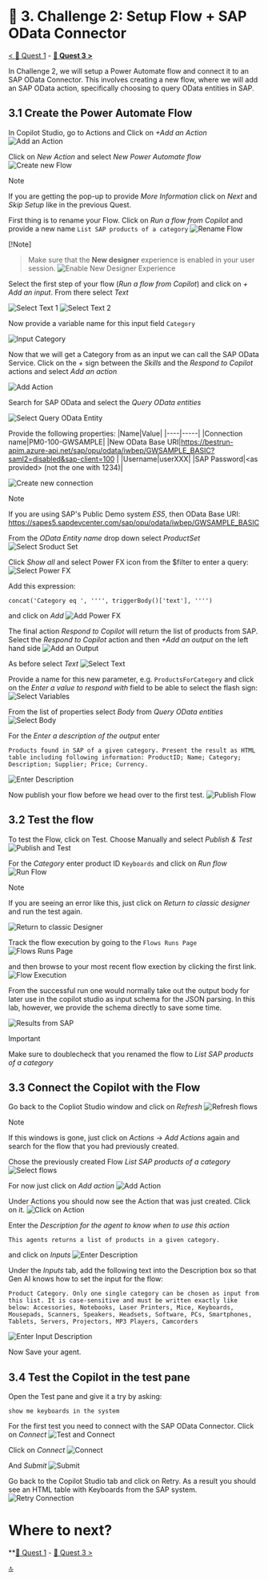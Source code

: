 # 🔌 3. Challenge 2: Setup Flow + SAP OData Connector
[< 🤖 Quest 1](Quest1.md) - **[🔧 Quest 3 >](Quest3.md)**

In Challenge 2, we will setup a Power Automate flow and connect it to an SAP OData Connector. This involves creating a new flow, where we will add an SAP OData action, specifically choosing to query OData entities in SAP.

## 3.1 Create the Power Automate Flow
In Copilot Studio, go to Actions and Click on *+Add an Action*
![Add an Action](../images/AddAnAction.jpg)

Click on *New Action* and select *New Power Automate flow*
![Create new Flow](../images/NewPowerAutomateFlow.jpg)
 
> [!Note]
> If you are getting the pop-up to provide *More Information* click on *Next* and *Skip Setup* like in the previous Quest. 

First thing is to rename your Flow. Click on *Run a flow from Copilot* and provide a new name ````List SAP products of a category````
![Rename Flow](../images/RenameFlow.jpg)

<!-- > [!Note]
>It might be the case that the UI you see looks different compared to the screenshots. In case you want to have the same look and feel, then you can turn off the 'New designer' with the toggle button on the top right. -->

[!Note]
> Make sure that the **New designer** experience is enabled in your user session.
> ![Enable New Designer Experience](../images/NewDesignerExperience_3.png)

Select the first step of your flow (*Run a flow from Copilot*) and click on *+ Add an input*. From there select *Text*
<!-- ![Select Text](../images/SelectText.jpg) -->
![Select Text 1](../images/SelectText_3.png)
![Select Text 2](../images/SelectText_3-b.png)

Now provide a variable name for this input field ````Category```` 
<!-- ![Input Cateogry](../images/InputCategory.jpg) -->
![Input Category](../images/InputCategory_3.png)

Now that we will get a Category from as an input we can call the SAP OData Service. Click on the *+* sign between the *Skills* and the *Respond to Copilot* actions and select *Add an action*
<!-- ![Add Action](../images/AddAction.jpg) -->
![Add Action](../images/AddAction_3.png)


Search for SAP OData and select the *Query OData entities*  
<!-- ![Select Query OData Entity](../images/QueryODataEntity.jpg) -->
![Select Query OData Entity](../images/QueryODataEntity_3.png)

 
Provide the following properties:
|Name|Value|
|----|-----|
|Connection name|PM0-100-GWSAMPLE|
|New OData Base URI|https://bestrun-apim.azure-api.net/sap/opu/odata/iwbep/GWSAMPLE_BASIC?saml2=disabled&sap-client=100 |
|Username|userXXX|
|SAP Password|\<as provided\> (not the one with 1234)|

![Create new connection](../images/CreateNewConnection.jpg)

> [!Note]
> If you are using SAP's Public Demo system *ES5*, then OData Base URI: https://sapes5.sapdevcenter.com/sap/opu/odata/iwbep/GWSAMPLE_BASIC


From the *OData Entity name* drop down select *ProductSet*
![Select Sroduct Set](../images/SelectProductSet.jpg)



Click *Show all* and select Power FX icon from the $filter to enter a query:
![Select Power FX](../images/SelectPowerFX.jpg)

Add this expression: 
````text
concat('Category eq ', '''', triggerBody()['text'], '''')
````
and click on *Add*
![Add Power FX](../images/AddPowerFX.jpg)
 

The final action *Respond to Copilot* will return the list of products from SAP. Select the *Respond to Copilot* action and then *+Add an output* on the left hand side 
![Add an Output](../images/AddAnOutpu.jpg)

As before select *Text* 
![Select Text](../images/SelectText2.jpg)
 
Provide a name for this new parameter, e.g. ````ProductsForCategory```` and click on the *Enter a value to respond with* field to be able to select the flash sign:
![Select Variables](../images/SelectVariables.jpg)

From the list of properties select *Body* from *Query OData entities*
![Select Body](../images/SelectBody.jpg)

For the *Enter a description of the output* enter 
````text
Products found in SAP of a given category. Present the result as HTML table including following information: ProductID; Name; Category; Description; Supplier; Price; Currency.
````
<!-- ![](../images/DescriptionAndTest.jpg) -->
![Enter Description](../images/Description_3.png)

Now publish your flow before we head over to the first test.
![Publish Flow](../images/PublishFlow_3.png)


## 3.2 Test the flow
To test the Flow, click on Test. Choose Manually and select *Publish & Test* 
![Publish and Test](../images/PublishAndTest.jpg)


For the *Category* enter product ID ````Keyboards````  and click on *Run flow*
![Run Flow](../images/RunFlow.jpg)


> [!Note]
> If you are seeing an error like this, just click on *Return to classic designer* and run the test again. 
> 
> ![Return to classic Designer](../images/ReturnToClassicDesigner.jpg)


Track the flow execution by going to the ````Flows Runs Page````
![Flows Runs Page](../images/FlowsRunsPage_3.png)

and then browse to your most recent flow exection by clicking the first link.
![Flow Execution](../images/FlowExecution_3.png)

From the successful run one would normally take out the output body for later use in the copilot studio as input schema for the JSON parsing. In this lab, however, we provide the schema directly to save some time.
<!-- ![Results from SAP](../images/ResultFromSAP.jpg) -->
![Results from SAP](../images/ResultFromSAP_2.png)

> [!Important]
> Make sure to doublecheck that you renamed the flow to *List SAP products of a category*
 
## 3.3 Connect the Copilot with the Flow
Go back to the Copliot Studio window and click on *Refresh*
![Refresh flows](../images/RefreshFlows.jpg)

> [!Note]
> If this windows is gone, just click on *Actions* -> *Add Actions* again and search for the flow that you had previously created. 
 
Chose the previously created Flow *List SAP products of a category*
![Select flows](../images/SelectFlow.jpg)

For now just click on *Add action*
![Add Action](../images/AddActionInCopilotStudio.jpg)

Under Actions you should now see the Action that was just created. Click on it.
![Click on Action](../images/ClickOnAction.jpg)

Enter the *Description for the agent to know when to use this action* 
````text
This agents returns a list of products in a given category. 
````
and click on *Inputs*
![Enter Description](../images/EnterDescription.jpg)


Under the *Inputs* tab, add the following text into the Description box so that Gen AI knows how to set the input for the flow:

````text
Product Category. Only one single category can be chosen as input from this list. It is case-sensitive and must be written exactly like below: Accessories, Notebooks, Laser Printers, Mice, Keyboards, Mousepads, Scanners, Speakers, Headsets, Software, PCs, Smartphones, Tablets, Servers, Projectors, MP3 Players, Camcorders
```` 
![Enter Input Description](../images/EnterInputDescription.jpg)


Now Save your agent.

## 3.4 Test the Copilot in the test pane
Open the Test pane and give it a try by asking: 
````text
show me keyboards in the system
````

For the first test you need to connect with the SAP OData Connector. Click on *Connect*
![Test and Connect](../images/TestAndConnect.jpg)

Click on *Connect*
![Connect](../images/Connect.jpg)

And *Submit*
![Submit](../images/ConnectSubmit.jpg)

Go back to the Copilot Studio tab and click on Retry. As a result you should see an HTML table with Keyboards from the SAP system. 
![Retry Connection](../images/RetryConnection.jpg)



# Where to next?

**[🤖 Quest 1](Quest1.md) - [🔧 Quest 3 >](Quest3.md)

[🔝](#)

